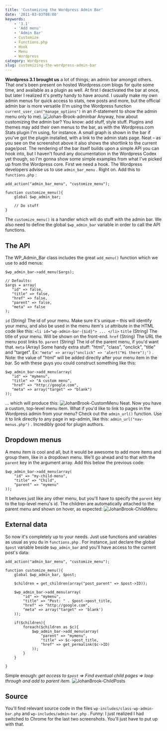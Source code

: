 ```yaml
---
title: 'Customizing the Wordpress Admin Bar'
date: '2011-03-03T08:00'
keywords:
    - '3.1'
    - 'Add menu'
    - 'Admin Bar'
    - Customize
    - Functions.php
    - Hook
    - Menu
    - Wordpress
category: Wordpress
slug: customizing-the-wordpress-admin-bar
---
```


**Wordpress 3.1 brought us** a lot of things; an admin bar amongst others. That one's been present on hosted Wordpress.com blogs for quite some time, and available as a plugin as well. At first I deactivated the bar at once, but later I realized it's pretty handy to have around. I usually make my own admin menus for quick access to stats, new posts and more, but the official admin bar is more versatile (I'm using the Wordpress function `current_user_can("manage_options")` in an if-statement to show the admin menu only to me). ![](http://213.185.255.138/core/wp-content/uploads/2011/03/Johan-Brook-adminbar-588x166.png "Johan-Brook-adminbar") Anyway, how about customizing the admin bar? You know: add stuff, style stuff. Plugins and themes may add their own menus to the bar, as with the Wordpress.com Stats plugin I'm using, for instance. A small graph is shown in the bar if you've got the plugin installed, with a link to the admin stats page. Neat – as you see on the screenshot above it also shows the shortlink to the current page/post. The rendering of the bar itself builds upon a simple API you can hook into, but I haven't found any documentation in the Wordpress Codex yet though, so I'm gonna show some simple examples from what I've picked up from the Wordpress core. First we need a hook. The Wordpress developers advise us to use `admin_bar_menu` . Right on. Add this to `functions.php` :

    add_action("admin_bar_menu", "customize_menu");
    
    function customize_menu(){
        global $wp_admin_bar;
    
        // Do stuff
    }
The `customize_menu()` is a handler which will do stuff with the admin bar. We also need to define the global `$wp_admin_bar` variable in order to call the API functions.
## The API
The WP\_Admin\_Bar class includes the great `add_menu()` function which we use to add menus:

    $wp_admin_bar->add_menu($args);
    
    // Defaults:
    $args = array(
       "id" => false,
       "title" => false,
       "href" => false,
       "parent" => false,
       "meta" => false
    );
  `id` (String) The id of your menu. Make sure it's unique – this will identify your menu, and also be used in the menu item's `id` attribute in the HTML code like this: `<li id="wp-admin-bar-{$id}"> ... </li>` `title` (String) The title of your menu. Will be shown on the front-end. `href` (String) The URL the menu post links to. `parent` (String) The id of the parent menu, if you'd want that. `meta` (Array) Some handy extra stuff: "html", "class", "onclick", "title" and "target". Ex: `"meta" => array("onclick" => 'alert("Hi there");')` . Note: the value of "html" will be added directly after your menu item in the bar. So with these guys you could construct something like this:

    $wp_admin_bar->add_menu(array(
       "id" => "mymenu",
       "title" => "A custom menu",
       "href" => "http://google.com",
       "meta" => array("target" => "blank")
    ));
... which will produce this: ![](http://213.185.255.138/core/wp-content/uploads/2011/03/JohanBrook-CustomMenu.png "JohanBrook-CustomMenu") Neat. Now you have a custom, top-level menu item. What if you'd like to link to pages in the Wordpress admin from your menu? Check out the `admin_url()` function. Use it to link directly to any page in wp-admin, like this: `admin_url("nav-menus.php")` . Incredibly good for plugin authors.
## Dropdown menus
A menu item is cool and all, but it would be awesome to add more items and group them, like in a dropdown menu. We'll go ahead and to that with the `parent` key in the argument array. Add this below the previous code:

    $wp_admin_bar->add_menu(array(
    	"id" => "my-child-menu",
    	"title" => "Child",
    	"parent" => "mymenu"
    ));
It behaves just like any other menu, but you'll have to specify the `parent` key to the top-level menu's id. The children are automatically attached to the parent menu and shown on hover, as expected: ![](http://213.185.255.138/core/wp-content/uploads/2011/03/JohanBrook-ChildMenu.png "JohanBrook-ChildMenu")
## External data
So now it's completely up to your needs. Just use functions and variables as usual as you du in `functions.php` . For instance, just declare the global `$post` variable beside `$wp_admin_bar` and you'll have access to the current post's data:

    add_action("admin_bar_menu", "customize_menu");
    
    function customize_menu(){
    	global $wp_admin_bar, $post;
    
    	$children = get_children(array("post_parent" => $post->ID));
    
    	$wp_admin_bar->add_menu(array(
    		"id" => "mymenu",
    		"title" => "Post: " . $post->post_title,
    		"href" => "http://google.com",
    		"meta" => array("target" => 'blank')
    	));
    
    	if($children){
    		foreach($children as $c){
    			$wp_admin_bar->add_menu(array(
    				"parent" => "mymenu",
    				"title" => $c->post_title,
    				"href" => get_permalink($c->ID)
    			));
    		}
    	}
    
    }
Simple enough: _get access to `$post` => Find eventual child pages => loop through and add to parent item._ ![](http://213.185.255.138/core/wp-content/uploads/2011/03/JohanBrook-ChildPosts.png "JohanBrook-ChildPosts")
## Source
You'll find relevant source code in the files `wp-includes/class-wp-admin-bar.php` and `wp-includes/admin-bar.php` . Funny: I just realized I had switched to Chrome for the last two screenshots. You'll just have to put up with that.
